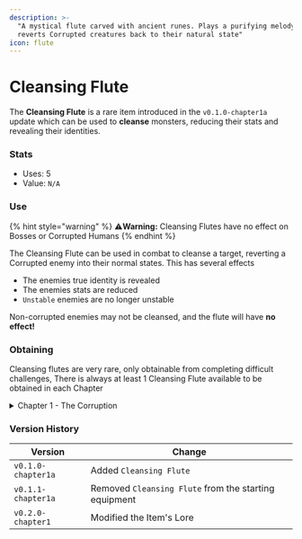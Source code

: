 ```yaml
---
description: >-
  "A mystical flute carved with ancient runes. Plays a purifying melody that
  reverts Corrupted creatures back to their natural state"
icon: flute
---
```


# Cleansing Flute

The **Cleansing Flute** is a rare item introduced in the `v0.1.0-chapter1a` update which can be used to **cleanse** monsters, reducing their stats and revealing their identities.

### Stats

* Uses: 5
* Value: `N/A`

### Use

{% hint style="warning" %}
:warning:**Warning:** Cleansing Flutes have no effect on Bosses or Corrupted Humans
{% endhint %}

The Cleansing Flute can be used in combat to cleanse a target, reverting a Corrupted enemy into their normal states. This has several effects

* The enemies true identity is revealed
* The enemies stats are reduced
* `Unstable` enemies are no longer unstable

Non-corrupted enemies may not be cleansed, and the flute will have **no effect!**

### Obtaining

Cleansing flutes are very rare, only obtainable from completing difficult challenges, There is always at least 1 Cleansing Flute available to be obtained in each Chapter

<details>

<summary>Chapter 1 - The Corruption</summary>

The Cleansing Flute can be obtained by defeating all **5** Corrupted Goblins in the Goblin Camp timed encounter. It only counts if the Goblins were defeated in a **multi-battle**

</details>

### Version History

| Version            | Change                                                |
| ------------------ | ----------------------------------------------------- |
| `v0.1.0-chapter1a` | Added `Cleansing Flute`                               |
| `v0.1.1-chapter1a` | Removed `Cleansing Flute` from the starting equipment |
| `v0.2.0-chapter1`  | Modified the Item's Lore                              |
